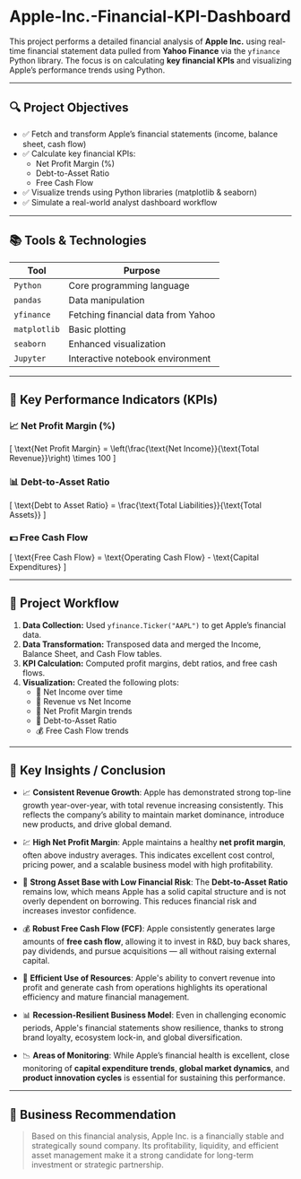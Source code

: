 # Apple-Inc.-Financial-KPI-Dashboard

This project performs a detailed financial analysis of **Apple Inc.** using real-time financial statement data pulled from **Yahoo Finance** via the `yfinance` Python library. The focus is on calculating **key financial KPIs** and visualizing Apple’s performance trends using Python.

---

## 🔍 Project Objectives

- ✅ Fetch and transform Apple’s financial statements (income, balance sheet, cash flow)
- ✅ Calculate key financial KPIs:
  - Net Profit Margin (%)
  - Debt-to-Asset Ratio
  - Free Cash Flow
- ✅ Visualize trends using Python libraries (matplotlib & seaborn)
- ✅ Simulate a real-world analyst dashboard workflow

---

## 📚 Tools & Technologies

| Tool          | Purpose                           |
|---------------|-----------------------------------|
| `Python`      | Core programming language         |
| `pandas`      | Data manipulation                 |
| `yfinance`    | Fetching financial data from Yahoo|
| `matplotlib`  | Basic plotting                    |
| `seaborn`     | Enhanced visualization            |
| `Jupyter`     | Interactive notebook environment  |

---

## 💼 Key Performance Indicators (KPIs)

### 📈 Net Profit Margin (%)
\[
\text{Net Profit Margin} = \left(\frac{\text{Net Income}}{\text{Total Revenue}}\right) \times 100
\]

### 📊 Debt-to-Asset Ratio
\[
\text{Debt to Asset Ratio} = \frac{\text{Total Liabilities}}{\text{Total Assets}}
\]

### 💵 Free Cash Flow
\[
\text{Free Cash Flow} = \text{Operating Cash Flow} - \text{Capital Expenditures}
\]

---

## 🧠 Project Workflow

1. **Data Collection:** Used `yfinance.Ticker("AAPL")` to get Apple’s financial data.
2. **Data Transformation:** Transposed data and merged the Income, Balance Sheet, and Cash Flow tables.
3. **KPI Calculation:** Computed profit margins, debt ratios, and free cash flows.
4. **Visualization:** Created the following plots:
    - 📘 Net Income over time
    - 📙 Revenue vs Net Income
    - 📗 Net Profit Margin trends
    - 📕 Debt-to-Asset Ratio
    - 💰 Free Cash Flow trends

---



## 📌 Key Insights / Conclusion

- 📈 **Consistent Revenue Growth**: Apple has demonstrated strong top-line growth year-over-year, with total revenue increasing consistently. This reflects the company’s ability to maintain market dominance, introduce new products, and drive global demand.

- 💹 **High Net Profit Margin**: Apple maintains a healthy **net profit margin**, often above industry averages. This indicates excellent cost control, pricing power, and a scalable business model with high profitability.

- 🧾 **Strong Asset Base with Low Financial Risk**: The **Debt-to-Asset Ratio** remains low, which means Apple has a solid capital structure and is not overly dependent on borrowing. This reduces financial risk and increases investor confidence.

- 💰 **Robust Free Cash Flow (FCF)**: Apple consistently generates large amounts of **free cash flow**, allowing it to invest in R&D, buy back shares, pay dividends, and pursue acquisitions — all without raising external capital.

- 🧠 **Efficient Use of Resources**: Apple's ability to convert revenue into profit and generate cash from operations highlights its operational efficiency and mature financial management.

- 📊 **Recession-Resilient Business Model**: Even in challenging economic periods, Apple's financial statements show resilience, thanks to strong brand loyalty, ecosystem lock-in, and global diversification.

- 📉 **Areas of Monitoring**: While Apple’s financial health is excellent, close monitoring of **capital expenditure trends**, **global market dynamics**, and **product innovation cycles** is essential for sustaining this performance.

---

## 🎯 Business Recommendation

> Based on this financial analysis, Apple Inc. is a financially stable and strategically sound company. Its profitability, liquidity, and efficient asset management make it a strong candidate for long-term investment or strategic partnership.
